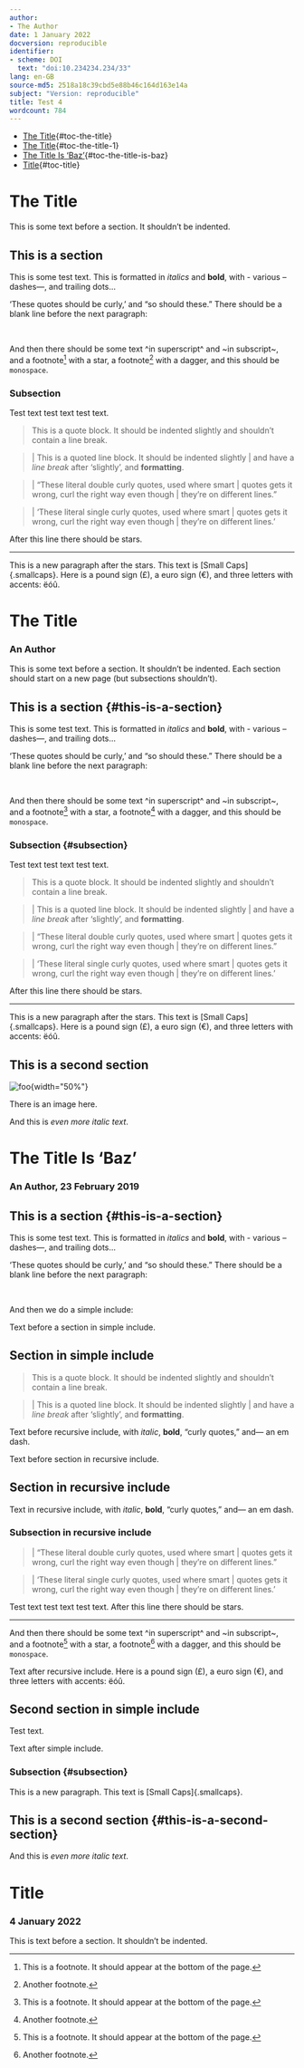 ```yaml
---
author:
- The Author
date: 1 January 2022
docversion: reproducible
identifier:
- scheme: DOI
  text: "doi:10.234234.234/33"
lang: en-GB
source-md5: 2518a18c39cbd5e88b46c164d163e14a
subject: "Version: reproducible"
title: Test 4
wordcount: 784
---
```


-   [The Title](#the-title){#toc-the-title}
-   [The Title](#the-title-1){#toc-the-title-1}
-   [The Title Is ‘Baz’](#the-title-is-baz){#toc-the-title-is-baz}
-   [Title](#title){#toc-title}

# The Title

This is some text before a section. It shouldn’t be indented.

## This is a section

This is some test text. This is formatted in *italics* and **bold**, with - various – dashes—, and trailing dots…

‘These quotes should be curly,’ and “so should these.” There should be a blank line before the next paragraph:

 

And then there should be some text ^in superscript^ and ~in subscript~, and a footnote[^1] with a star, a footnote[^2] with a dagger, and this should be `monospace`.

### Subsection

Test text test text test text.

> This is a quote block. It should be indented slightly and shouldn’t contain a line break.

> | This is a quoted line block. It should be indented slightly
> | and have a *line break* after ‘slightly’, and **formatting**.

> | “These literal double curly quotes, used where smart
> | quotes gets it wrong, curl the right way even though
> | they’re on different lines.”

> | ‘These literal single curly quotes, used where smart
> | quotes gets it wrong, curl the right way even though
> | they’re on different lines.’

After this line there should be stars.

------------------------------------------------------------------------

This is a new paragraph after the stars. This text is [Small Caps]{.smallcaps}. Here is a pound sign (£), a euro sign (€), and three letters with accents: ëóû.

# The Title

### An Author

This is some text before a section. It shouldn’t be indented. Each section should start on a new page (but subsections shouldn’t).

## This is a section {#this-is-a-section}

This is some test text. This is formatted in *italics* and **bold**, with - various – dashes—, and trailing dots…

‘These quotes should be curly,’ and “so should these.” There should be a blank line before the next paragraph:

 

And then there should be some text ^in superscript^ and ~in subscript~, and a footnote[^3] with a star, a footnote[^4] with a dagger, and this should be `monospace`.

### Subsection {#subsection}

Test text test text test text.

> This is a quote block. It should be indented slightly and shouldn’t contain a line break.

> | This is a quoted line block. It should be indented slightly
> | and have a *line break* after ‘slightly’, and **formatting**.

> | “These literal double curly quotes, used where smart
> | quotes gets it wrong, curl the right way even though
> | they’re on different lines.”

> | ‘These literal single curly quotes, used where smart
> | quotes gets it wrong, curl the right way even though
> | they’re on different lines.’

After this line there should be stars.

------------------------------------------------------------------------

This is a new paragraph after the stars. This text is [Small Caps]{.smallcaps}. Here is a pound sign (£), a euro sign (€), and three letters with accents: ëóû.

## This is a second section

![foo](tests/test2/image.png){width="50%"}

There is an image here.

And this is *even more italic text*.

# The Title Is ‘Baz’

### An Author, 23 February 2019

## This is a section {#this-is-a-section}

This is some test text. This is formatted in *italics* and **bold**, with - various – dashes—, and trailing dots…

‘These quotes should be curly,’ and “so should these.” There should be a blank line before the next paragraph:

 

And then we do a simple include:

Text before a section in simple include.

## Section in simple include

> This is a quote block. It should be indented slightly and shouldn’t contain a line break.

> | This is a quoted line block. It should be indented slightly
> | and have a *line break* after ‘slightly’, and **formatting**.

Text before recursive include, with *italic*, **bold**, “curly quotes,” and— an em dash.

Text before section in recursive include.

## Section in recursive include

Text in recursive include, with *italic*, **bold**, “curly quotes,” and— an em dash.

### Subsection in recursive include

> | “These literal double curly quotes, used where smart
> | quotes gets it wrong, curl the right way even though
> | they’re on different lines.”

> | ‘These literal single curly quotes, used where smart
> | quotes gets it wrong, curl the right way even though
> | they’re on different lines.’

Test text test text test text. After this line there should be stars.

------------------------------------------------------------------------

And then there should be some text ^in superscript^ and ~in subscript~, and a footnote[^5] with a star, a footnote[^6] with a dagger, and this should be `monospace`.

Text after recursive include. Here is a pound sign (£), a euro sign (€), and three letters with accents: ëóû.

## Second section in simple include

Test text.

Text after simple include.

### Subsection {#subsection}

This is a new paragraph. This text is [Small Caps]{.smallcaps}.

## This is a second section {#this-is-a-second-section}

And this is *even more italic text*.

# Title

### 4 January 2022

This is text before a section. It shouldn’t be indented.

[^1]: This is a footnote. It should appear at the bottom of the page.

[^2]: Another footnote.

[^3]: This is a footnote. It should appear at the bottom of the page.

[^4]: Another footnote.

[^5]: This is a footnote. It should appear at the bottom of the page.

[^6]: Another footnote.
